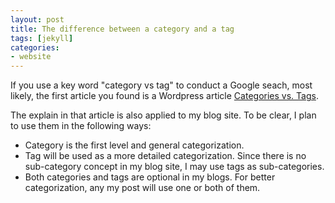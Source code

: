 ```yaml
---
layout: post
title: The difference between a category and a tag
tags: [jekyll]
categories:
- website
---
```


If you use a key word "category vs tag" to conduct a Google seach, most likely, the first article you found is a Wordpress article [Categories vs. Tags](http://en.support.wordpress.com/posts/categories-vs-tags/).  

The explain in that article is also applied to my blog site. To be clear, I plan to use them in the following ways:  

* Category is the first level and general categorization.   
* Tag will be used as a more detailed categorization. Since there is no sub-category concept in my blog site, I may use tags as sub-categories.  
* Both categories and tags are optional in my blogs. For better categorization, any my post will use one or both of them. 